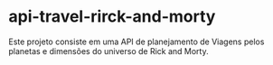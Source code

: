 # api-travel-rirck-and-morty
Este projeto consiste em uma API de planejamento de Viagens pelos planetas e dimensões do universo de Rick and Morty.
